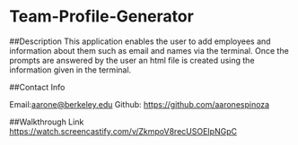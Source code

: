 # Team-Profile-Generator

##Description
This application enables the user to add employees and information about them such as email and names via the terminal. Once the prompts are answered by the user an html file is created using the information given in the terminal.

##Contact Info

Email:aarone@berkeley.edu
Github: https://github.com/aaronespinoza

##Walkthrough Link
https://watch.screencastify.com/v/ZkmpoV8recUSOEIpNGpC